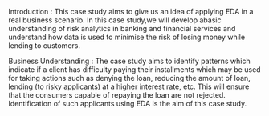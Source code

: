 Introduction :  This case study aims to give us an idea of applying EDA in a real business scenario. In this case study,we will develop abasic understanding of risk analytics in banking and financial services and understand how data is used to minimise the risk of losing money while lending to customers.


Business Understanding :  The case study aims to identify patterns which indicate if a client has difficulty paying their installments which may be used for taking actions such as denying the loan, reducing the amount of loan, lending (to risky applicants) at a higher interest rate, etc. This will ensure that the consumers capable of repaying the loan are not rejected. Identification of such applicants using EDA is the aim of this case study.
